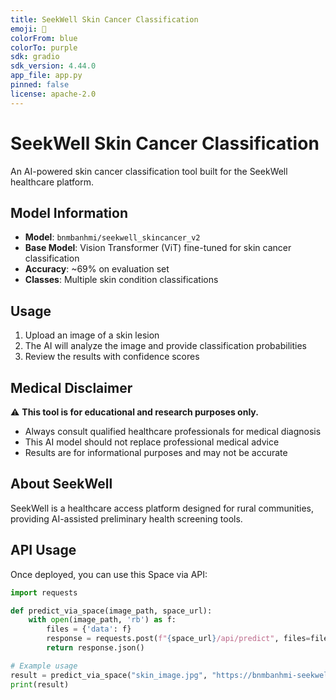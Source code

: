 ```yaml
---
title: SeekWell Skin Cancer Classification
emoji: 🔬
colorFrom: blue
colorTo: purple
sdk: gradio
sdk_version: 4.44.0
app_file: app.py
pinned: false
license: apache-2.0
---
```


# SeekWell Skin Cancer Classification

An AI-powered skin cancer classification tool built for the SeekWell healthcare platform.

## Model Information

- **Model**: `bnmbanhmi/seekwell_skincancer_v2`
- **Base Model**: Vision Transformer (ViT) fine-tuned for skin cancer classification
- **Accuracy**: ~69% on evaluation set
- **Classes**: Multiple skin condition classifications

## Usage

1. Upload an image of a skin lesion
2. The AI will analyze the image and provide classification probabilities
3. Review the results with confidence scores

## Medical Disclaimer

⚠️ **This tool is for educational and research purposes only.**
- Always consult qualified healthcare professionals for medical diagnosis
- This AI model should not replace professional medical advice
- Results are for informational purposes and may not be accurate

## About SeekWell

SeekWell is a healthcare access platform designed for rural communities, providing AI-assisted preliminary health screening tools.

## API Usage

Once deployed, you can use this Space via API:

```python
import requests

def predict_via_space(image_path, space_url):
    with open(image_path, 'rb') as f:
        files = {'data': f}
        response = requests.post(f"{space_url}/api/predict", files=files)
        return response.json()

# Example usage
result = predict_via_space("skin_image.jpg", "https://bnmbanhmi-seekwell-skin-cancer.hf.space")
print(result)
```
